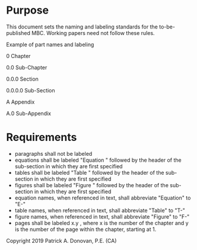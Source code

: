 # Purpose
This document sets the naming and labeling standards for the to-be-published MBC. Working papers need not follow these rules.

Example of part names and labeling

0 Chapter

0.0 Sub-Chapter

0.0.0 Section

0.0.0.0 Sub-Section

A Appendix

A.0 Sub-Appendix

# Requirements
- paragraphs shall not be labeled
- equations shall be labeled "Equation " followed by the header of the sub-section in which they are first specified
- tables shall be labeled "Table " followed by the header of the sub-section in which they are first specified
- figures shall be labeled "Figure " followed by the header of the sub-section in which they are first specified
- equation names, when referenced in text, shall abbreviate "Equation" to "E-"
- table names, when referenced in text, shall abbreviate "Table" to "T-"
- figure names, when referenced in text, shall abbreviate "Figure" to "F-"
- pages shall be labeled x.y , where x is the number of the chapter and y is the number of the page within the chapter, starting at 1.

Copyright 2019 Patrick A. Donovan, P.E. (CA)
